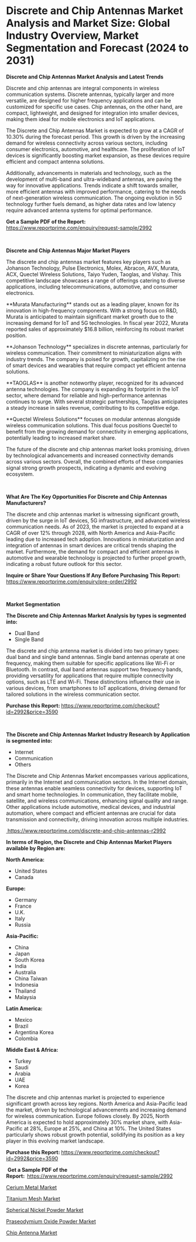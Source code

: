 <p><h1>Discrete and Chip Antennas Market Analysis and Market Size: Global Industry Overview, Market Segmentation and Forecast (2024 to 2031)</h1></p><p><strong>Discrete and Chip Antennas Market Analysis and Latest Trends</strong></p>
<p><p>Discrete and chip antennas are integral components in wireless communication systems. Discrete antennas, typically larger and more versatile, are designed for higher frequency applications and can be customized for specific use cases. Chip antennas, on the other hand, are compact, lightweight, and designed for integration into smaller devices, making them ideal for mobile electronics and IoT applications. </p><p>The Discrete and Chip Antennas Market is expected to grow at a CAGR of 10.30% during the forecast period. This growth is driven by the increasing demand for wireless connectivity across various sectors, including consumer electronics, automotive, and healthcare. The proliferation of IoT devices is significantly boosting market expansion, as these devices require efficient and compact antenna solutions. </p><p>Additionally, advancements in materials and technology, such as the development of multi-band and ultra-wideband antennas, are paving the way for innovative applications. Trends indicate a shift towards smaller, more efficient antennas with improved performance, catering to the needs of next-generation wireless communication. The ongoing evolution in 5G technology further fuels demand, as higher data rates and low latency require advanced antenna systems for optimal performance.</p></p>
<p><strong>Get a Sample PDF of the Report:&nbsp;</strong> <a href="https://www.reportprime.com/enquiry/request-sample/2992?utm_campaign=1733&utm_medium=2&utm_source=Github&utm_content=ia&utm_term=28102024&utm_id=discrete-and-chip-antennas">https://www.reportprime.com/enquiry/request-sample/2992</a></p>
<p>&nbsp;</p>
<p><strong>Discrete and Chip Antennas Major Market Players</strong></p>
<p><p>The discrete and chip antennas market features key players such as Johanson Technology, Pulse Electronics, Molex, Abracon, AVX, Murata, ACX, Quectel Wireless Solutions, Taiyo Yuden, Taoglas, and Vishay. This competitive landscape showcases a range of offerings catering to diverse applications, including telecommunications, automotive, and consumer electronics.</p><p>**Murata Manufacturing** stands out as a leading player, known for its innovation in high-frequency components. With a strong focus on R&D, Murata is anticipated to maintain significant market growth due to the increasing demand for IoT and 5G technologies. In fiscal year 2022, Murata reported sales of approximately $16.8 billion, reinforcing its robust market position.</p><p>**Johanson Technology** specializes in discrete antennas, particularly for wireless communication. Their commitment to miniaturization aligns with industry trends. The company is poised for growth, capitalizing on the rise of smart devices and wearables that require compact yet efficient antenna solutions.</p><p>**TAOGLAS** is another noteworthy player, recognized for its advanced antenna technologies. The company is expanding its footprint in the IoT sector, where demand for reliable and high-performance antennas continues to surge. With several strategic partnerships, Taoglas anticipates a steady increase in sales revenue, contributing to its competitive edge.</p><p>**Quectel Wireless Solutions** focuses on modular antennas alongside wireless communication solutions. This dual focus positions Quectel to benefit from the growing demand for connectivity in emerging applications, potentially leading to increased market share.</p><p>The future of the discrete and chip antennas market looks promising, driven by technological advancements and increased connectivity demands across various sectors. Overall, the combined efforts of these companies signal strong growth prospects, indicating a dynamic and evolving ecosystem.</p></p>
<p>&nbsp;</p>
<p><strong>What Are The Key Opportunities For Discrete and Chip Antennas Manufacturers?</strong></p>
<p><p>The discrete and chip antennas market is witnessing significant growth, driven by the surge in IoT devices, 5G infrastructure, and advanced wireless communication needs. As of 2023, the market is projected to expand at a CAGR of over 12% through 2028, with North America and Asia-Pacific leading due to increased tech adoption. Innovations in miniaturization and integration of antennas in smart devices are critical trends shaping the market. Furthermore, the demand for compact and efficient antennas in automotive and wearable technology is projected to further propel growth, indicating a robust future outlook for this sector.</p></p>
<p><strong>Inquire or Share Your Questions If Any Before Purchasing This Report:</strong> <a href="https://www.reportprime.com/enquiry/pre-order/2992?utm_campaign=1733&utm_medium=2&utm_source=Github&utm_content=ia&utm_term=28102024&utm_id=discrete-and-chip-antennas">https://www.reportprime.com/enquiry/pre-order/2992</a></p>
<p>&nbsp;</p>
<p><strong>Market Segmentation</strong></p>
<p><strong>The Discrete and Chip Antennas Market Analysis by types is segmented into:</strong></p>
<p><ul><li>Dual Band</li><li>Single Band</li></ul></p>
<p><p>The discrete and chip antenna market is divided into two primary types: dual band and single band antennas. Single band antennas operate at one frequency, making them suitable for specific applications like Wi-Fi or Bluetooth. In contrast, dual band antennas support two frequency bands, providing versatility for applications that require multiple connectivity options, such as LTE and Wi-Fi. These distinctions influence their use in various devices, from smartphones to IoT applications, driving demand for tailored solutions in the wireless communication sector.</p></p>
<p><strong>Purchase this Report:&nbsp;</strong><a href="https://www.reportprime.com/checkout?id=2992&price=3590&utm_campaign=1733&utm_medium=2&utm_source=Github&utm_content=ia&utm_term=28102024&utm_id=discrete-and-chip-antennas">https://www.reportprime.com/checkout?id=2992&price=3590</a></p>
<p>&nbsp;</p>
<p><strong>The Discrete and Chip Antennas Market Industry Research by Application is segmented into:</strong></p>
<p><ul><li>Internet</li><li>Communication</li><li>Others</li></ul></p>
<p><p>The Discrete and Chip Antennas Market encompasses various applications, primarily in the Internet and communication sectors. In the Internet domain, these antennas enable seamless connectivity for devices, supporting IoT and smart home technologies. In communication, they facilitate mobile, satellite, and wireless communications, enhancing signal quality and range. Other applications include automotive, medical devices, and industrial automation, where compact and efficient antennas are crucial for data transmission and connectivity, driving innovation across multiple industries.</p></p>
<p><a href="https://www.reportprime.com/discrete-and-chip-antennas-r2992?utm_campaign=1733&utm_medium=2&utm_source=Github&utm_content=ia&utm_term=28102024&utm_id=discrete-and-chip-antennas">&nbsp;https://www.reportprime.com/discrete-and-chip-antennas-r2992</a></p>
<p><strong>In terms of Region, the Discrete and Chip Antennas Market Players available by Region are:</strong></p>
<p>
    <p> <strong> North America: </strong>
        <ul>
            <li>United States</li>
            <li>Canada</li>
        </ul>
        </p> 
    <p> <strong> Europe: </strong>
        <ul>
            <li>Germany</li>
            <li>France</li>
            <li>U.K.</li>
            <li>Italy</li>
            <li>Russia</li>
        </ul>
        </p> 
    <p> <strong> Asia-Pacific: </strong>
        <ul>
            <li>China</li>
            <li>Japan</li>
            <li>South Korea</li>
            <li>India</li>
            <li>Australia</li>
            <li>China Taiwan</li>
            <li>Indonesia</li>
            <li>Thailand</li>
            <li>Malaysia</li>
        </ul>
        </p> 
    <p> <strong> Latin America: </strong>
        <ul>
            <li>Mexico</li>
            <li>Brazil</li>
            <li>Argentina Korea</li>
            <li>Colombia</li>
        </ul>
        </p> 
    <p> <strong> Middle East & Africa: </strong>
        <ul>
            <li>Turkey</li>
            <li>Saudi</li>
            <li>Arabia</li>
            <li>UAE</li>
            <li>Korea</li>
        </ul>
    </p>
    </p>
<p><p>The discrete and chip antennas market is projected to experience significant growth across key regions. North America and Asia-Pacific lead the market, driven by technological advancements and increasing demand for wireless communication. Europe follows closely. By 2025, North America is expected to hold approximately 30% market share, with Asia-Pacific at 28%, Europe at 25%, and China at 10%. The United States particularly shows robust growth potential, solidifying its position as a key player in this evolving market landscape.</p></p>
<p><strong>Purchase this Report: </strong><a href="https://www.reportprime.com/checkout?id=2992&price=3590&utm_campaign=1733&utm_medium=2&utm_source=Github&utm_content=ia&utm_term=28102024&utm_id=discrete-and-chip-antennas">https://www.reportprime.com/checkout?id=2992&price=3590</a></p>
<p>&nbsp;<strong>Get a Sample PDF of the Report:&nbsp;&nbsp;</strong><a href="https://www.reportprime.com/enquiry/request-sample/2992?utm_campaign=1733&utm_medium=2&utm_source=Github&utm_content=ia&utm_term=28102024&utm_id=discrete-and-chip-antennas">https://www.reportprime.com/enquiry/request-sample/2992</a></p>
<p><strong></strong></p>
<p><p><a href="https://www.linkedin.com/pulse/strategic-market-insights-navigating-global-cerium-metal-i3ayf?trk=public_post_embed_feed-article-content&utm_campaign=1733&utm_medium=2&utm_source=Github&utm_content=ia&utm_term=28102024&utm_id=discrete-and-chip-antennas">Cerium Metal Market</a></p><p><a href="https://www.linkedin.com/pulse/titanium-mesh-market-strategic-insights-product-evolution-sxb8f?trk=public_post_embed_feed-article-content&utm_campaign=1733&utm_medium=2&utm_source=Github&utm_content=ia&utm_term=28102024&utm_id=discrete-and-chip-antennas">Titanium Mesh Market</a></p><p><a href="https://www.linkedin.com/pulse/global-spherical-nickel-powder-market-forecast-2024-2031-k8ssf?trk=public_post_embed_feed-article-content&utm_campaign=1733&utm_medium=2&utm_source=Github&utm_content=ia&utm_term=28102024&utm_id=discrete-and-chip-antennas">Spherical Nickel Powder Market</a></p><p><a href="https://www.linkedin.com/pulse/praseodymium-oxide-powder-ecosystem-mapping-innovation-value-vze2f?trk=public_post_embed_feed-article-content&utm_campaign=1733&utm_medium=2&utm_source=Github&utm_content=ia&utm_term=28102024&utm_id=discrete-and-chip-antennas">Praseodymium Oxide Powder Market</a></p><p><a href="https://github.com/hgf64gh/Market-Research-Report-List-1/blob/main/chip-antenna-market.md?utm_campaign=1733&utm_medium=2&utm_source=Github&utm_content=ia&utm_term=28102024&utm_id=discrete-and-chip-antennas">Chip Antenna Market</a></p></p>